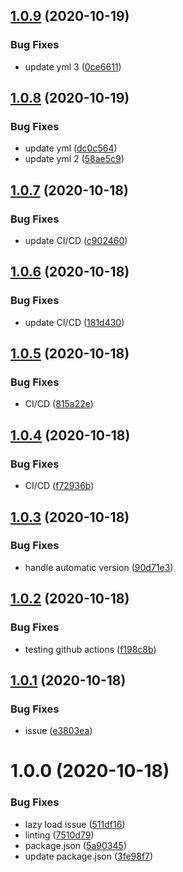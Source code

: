 ## [1.0.9](https://github.com/imransilvake/personal/compare/v1.0.8...v1.0.9) (2020-10-19)


### Bug Fixes

* update yml 3 ([0ce6611](https://github.com/imransilvake/personal/commit/0ce6611624bf06b94a8a9233d3af876a471278be))

## [1.0.8](https://github.com/imransilvake/personal/compare/v1.0.7...v1.0.8) (2020-10-19)


### Bug Fixes

* update yml ([dc0c564](https://github.com/imransilvake/personal/commit/dc0c5646d4dfbe3e65369d5a4a4c3460bcedae88))
* update yml 2 ([58ae5c9](https://github.com/imransilvake/personal/commit/58ae5c9c6b3540bdfce510f91ed5b1765ca69ded))

## [1.0.7](https://github.com/imransilvake/personal/compare/v1.0.6...v1.0.7) (2020-10-18)


### Bug Fixes

* update CI/CD ([c902460](https://github.com/imransilvake/personal/commit/c9024602e51435d2300ac48436506e8b26c24a6f))

## [1.0.6](https://github.com/imransilvake/personal/compare/v1.0.5...v1.0.6) (2020-10-18)


### Bug Fixes

* update CI/CD ([181d430](https://github.com/imransilvake/personal/commit/181d4309b8822690369ac2f0b104933795cd72f6))

## [1.0.5](https://github.com/imransilvake/personal/compare/v1.0.4...v1.0.5) (2020-10-18)


### Bug Fixes

* CI/CD ([815a22e](https://github.com/imransilvake/personal/commit/815a22e84ea16c354a73b007710d01e58339a7ff))

## [1.0.4](https://github.com/imransilvake/personal/compare/v1.0.3...v1.0.4) (2020-10-18)


### Bug Fixes

* CI/CD ([f72936b](https://github.com/imransilvake/personal/commit/f72936b3d0e73ae6218b2b5e62605dc92cf7cc8a))

## [1.0.3](https://github.com/imransilvake/personal/compare/v1.0.2...v1.0.3) (2020-10-18)


### Bug Fixes

* handle automatic version ([90d71e3](https://github.com/imransilvake/personal/commit/90d71e35f7afd473266632bd8010fcd2f51085a9))

## [1.0.2](https://github.com/imransilvake/personal/compare/v1.0.1...v1.0.2) (2020-10-18)


### Bug Fixes

* testing github actions ([f198c8b](https://github.com/imransilvake/personal/commit/f198c8bb31eae7ad9f837b19c3fe6a01c1627e64))

## [1.0.1](https://github.com/imransilvake/personal/compare/v1.0.0...v1.0.1) (2020-10-18)


### Bug Fixes

* issue ([e3803ea](https://github.com/imransilvake/personal/commit/e3803ea362b5fdea25bf599870bebe6b7f13b11e))

# 1.0.0 (2020-10-18)


### Bug Fixes

* lazy load issue ([511df16](https://github.com/imransilvake/personal/commit/511df168e222805de7c1b1cf32c613f36fbfc8d1))
* linting ([7510d79](https://github.com/imransilvake/personal/commit/7510d791dd3802cb96de1a7f6fc98dc459282451))
* package.json ([5a90345](https://github.com/imransilvake/personal/commit/5a9034598b326d0a07b6067b3cd9a0ac137b24d8))
* update package.json ([3fe98f7](https://github.com/imransilvake/personal/commit/3fe98f71c743eee30525e58dd47697dc35e95e6a))
